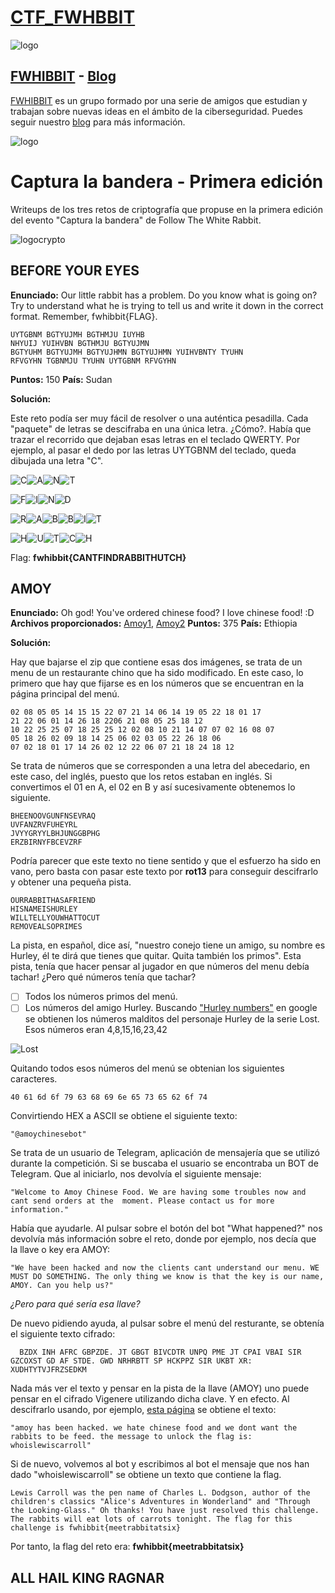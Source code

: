 # [CTF_FWHBBIT](https://ctf.followthewhiterabbit.es/)

![logo](imagenes/ctf.png)

## [FWHIBBIT](http://fwhibbit.github.io/) - [Blog](https://fwhibbit.es/)

[FWHIBBIT](http://fwhibbit.github.io/) es un grupo formado por una serie de amigos que estudian y trabajan sobre nuevas ideas en el ámbito de la ciberseguridad. Puedes seguir nuestro [blog](https://fwhibbit.es/) para más información.

![logo](imagenes/writeup.png)

# Captura la bandera - Primera edición

Writeups de los tres retos de criptografía que propuse en la primera edición del evento "Captura la bandera" de Follow The White Rabbit.

![logocrypto](imagenes/logocripto.png)

## BEFORE YOUR EYES

**Enunciado:** Our little rabbit has a problem. Do you know what is going on? Try to understand what he is trying to tell us and write it down in the correct format. Remember, fwhibbit{FLAG}.

    UYTGBNM BGTYUJMH BGTHMJU IUYHB
    NHYUIJ YUIHVBN BGTHMJU BGTYUJMN
    BGTYUHM BGTYUJMH BGTYUJHMN BGTYUJHMN YUIHVBNTY TYUHN
    RFVGYHN TGBNMJU TYUHN UYTGBNM RFVGYHN

**Puntos:** 150
**País:** Sudan

**Solución:**

Este reto podía ser muy fácil de resolver o una auténtica pesadilla. Cada "paquete" de letras se descifraba en una única letra. ¿Cómo?. Había que trazar el recorrido que dejaban esas letras en el teclado QWERTY. Por ejemplo, al pasar el dedo por las letras UYTGBNM del teclado, queda dibujada una letra "C".

![C](imagenes/beforeyoureyes/1.png)![A](imagenes/beforeyoureyes/2.png)![N](imagenes/beforeyoureyes/3.png)![T](imagenes/beforeyoureyes/4.png)

![F](imagenes/beforeyoureyes/5.png)![I](imagenes/beforeyoureyes/6.png)![N](imagenes/beforeyoureyes/3.png)![D](imagenes/beforeyoureyes/7.png)

![R](imagenes/beforeyoureyes/8.png)![A](imagenes/beforeyoureyes/2.png)![B](imagenes/beforeyoureyes/9.png)![B](imagenes/beforeyoureyes/9.png)![I](imagenes/beforeyoureyes/6.png)![T](imagenes/beforeyoureyes/10.png)

![H](imagenes/beforeyoureyes/11.png)![U](imagenes/beforeyoureyes/12.png)![T](imagenes/beforeyoureyes/10.png)![C](imagenes/beforeyoureyes/1.png)![H](imagenes/beforeyoureyes/11.png)

Flag: **fwhibbit{CANTFINDRABBITHUTCH}**

## AMOY

**Enunciado:** Oh god! You've ordered chinese food? I love chinese food! :D
**Archivos proporcionados:** [Amoy1](archivos/amoy/Amoy.jpg), [Amoy2](archivos/amoy/Amoy2.jpg)
**Puntos:** 375
**País:** Ethiopia

**Solución:**

Hay que bajarse el zip que contiene esas dos imágenes, se trata de un menu de un restaurante chino que ha sido modificado. En este caso, lo primero que hay que fijarse es en los números que se encuentran en la página principal del menú.

    02 08 05 05 14 15 15 22 07 21 14 06 14 19 05 22 18 01 17
    21 22 06 01 14 26 18 2206 21 08 05 25 18 12
    10 22 25 25 07 18 25 25 12 02 08 10 21 14 07 07 02 16 08 07
    05 18 26 02 09 18 14 25 06 02 03 05 22 26 18 06
    07 02 18 01 17 14 26 02 12 22 06 07 21 18 24 18 12

Se trata de números que se corresponden a una letra del abecedario, en este caso, del inglés, puesto que los retos estaban en inglés. Si convertimos el 01 en A, el 02 en B y así sucesivamente obtenemos lo siguiente.

    BHEENOOVGUNFNSEVRAQ
    UVFANZRVFUHEYRL
    JVYYGRYYLBHJUNGGBPHG
    ERZBIRNYFBCEVZRF

Podría parecer que este texto no tiene sentido y que el esfuerzo ha sido en vano, pero basta con pasar este texto por **rot13** para conseguir descifrarlo y obtener una pequeña pista.

	OURRABBITHASAFRIEND
	HISNAMEISHURLEY
	WILLTELLYOUWHATTOCUT
	REMOVEALSOPRIMES

La pista, en español, dice así, "nuestro conejo tiene un amigo, su nombre es Hurley, él te dirá que tienes que quitar. Quita también los primos". Esta pista, tenía que hacer pensar al jugador en que números del menu debía tachar! ¿Pero qué números tenía que tachar?

  - [ ] Todos los números primos del menú.
  - [ ] Los números del amigo Hurley. Buscando ["Hurley numbers"](http://lostpedia.wikia.com/wiki/The_Numbers) en google se obtienen los números malditos del personaje Hurley de la serie Lost. Esos números eran 4,8,15,16,23,42

  ![Lost](imagenes/amoy/lostnumbers.jpg)

Quitando todos esos números del menú se obtenian los siguientes caracteres.

    40 61 6d 6f 79 63 68 69 6e 65 73 65 62 6f 74

Convirtiendo HEX a ASCII se obtiene el siguiente texto:

    "@amoychinesebot"

Se trata de un usuario de Telegram, aplicación de mensajería que se utilizó durante la competición. Si se buscaba el usuario se encontraba un BOT de Telegram. Que al iniciarlo, nos devolvía el siguiente mensaje:

    "Welcome to Amoy Chinese Food. We are having some troubles now and cant send orders at the 	moment. Please contact us for more information."

Había que ayudarle. Al pulsar sobre el botón del bot "What happened?" nos devolvía más información sobre el reto, donde por ejemplo, nos decía que la llave o key era AMOY:

    "We have been hacked and now the clients cant understand our menu. WE MUST DO SOMETHING. The only thing we know is that the key is our name, AMOY. Can you help us?"

*¿Pero para qué sería esa llave?*

De nuevo pidiendo ayuda, al pulsar sobre el menú del resturante, se obtenía el siguiente texto cifrado:

	  BZDX INH AFRC GBPZDE. JT GBGT BIVCDTR UNPQ PME JT CPAI VBAI SIR 	GZCOXST GD AF STDE. GWD NRHRBTT SP HCKPPZ SIR UKBT XR: 	XUDHTYTVJFRZSEDKM

Nada más ver el texto y pensar en la pista de la llave (AMOY) uno puede pensar en el cifrado Vigenere utilizando dicha clave. Y en efecto. Al descifrarlo usando, por ejemplo, [esta página](http://planetcalc.com/2468/) se obtiene el texto:

    "amoy has been hacked. we hate chinese food and we dont want the rabbits to be feed. the message to unlock the flag is: whoislewiscarroll"

Si de nuevo, volvemos al bot y escribimos al bot el mensaje que nos han dado "whoislewiscarroll" se obtiene un texto que contiene la flag.

    Lewis Carroll was the pen name of Charles L. Dodgson, author of the children's classics "Alice's Adventures in Wonderland" and "Through the Looking-Glass." Oh thanks! You have just resolved this challenge. The rabbits will eat lots of carrots tonight. The flag for this challenge is fwhibbit{meetrabbitatsix}

Por tanto, la flag del reto era: **fwhibbit{meetrabbitatsix}**

## ALL HAIL KING RAGNAR
